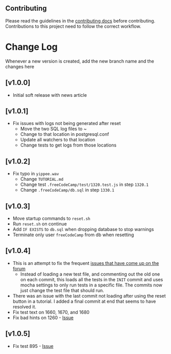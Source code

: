 ## Contributing

Please read the guidelines in the [contributing docs](https://contribute.freecodecamp.org/#/how-to-work-on-tutorials-that-use-coderoad) before contributing. Contributions to this project need to follow the correct workflow.

# Change Log

Whenever a new version is created, add the new branch name and the changes here

## [v1.0.0]

- Initial soft release with news article

## [v1.0.1]

- Fix issues with logs not being generated after reset
  - Move the two SQL log files to ~
  - Change to that location in postgresql.conf
  - Update all watchers to that location
  - Change tests to get logs from those locations

## [v1.0.2]

- Fix typo in `yippee.wav`
  - Change `TUTORIAL.md`
  - Change test `.freeCodeCamp/test/1320.test.js` in step `1320.1`
  - Change `.freeCodeCamp/db.sql` in step `1330.1`

## [v1.0.3]

- Move startup commands to `reset.sh`
- Run `reset.sh` on continue
- Add `IF EXISTS` to `db.sql` when dropping database to stop warnings
- Terminate only user `freeCodeCamp` from db when resetting

## [v1.0.4]

- This is an attempt to fix the frequent [issues that have come up on the forum](https://forum.freecodecamp.org/t/bug-in-building-a-mario-database/493206)
  - Instead of loading a new test file, and commenting out the old one on each commit, this loads all the tests in the `INIT` commit and uses mocha settings to only run tests in a specific file. The commits now just change the test file that should run.
- There was an issue with the last commit not loading after using the reset button in a tutorial. I added a final commit at end that seems to have resolved it.
- Fix test text on 1660, 1670, and 1680
- Fix bad hints on 1260 - [Issue](https://github.com/freeCodeCamp/freeCodeCamp/issues/45532)

## [v1.0.5]

- Fix test 895 - [Issue](https://github.com/freeCodeCamp/freeCodeCamp/issues/48521)
